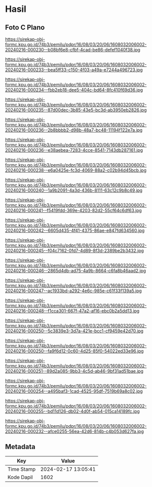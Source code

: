 # Hasil

## Foto C Plano

https://sirekap-obj-formc.kpu.go.id/74b3/pemilu/pdpr/16/08/03/20/06/1608032006002-20240216-000230--b08bf6e8-cfbf-4cad-be86-defef1040f38.jpg

https://sirekap-obj-formc.kpu.go.id/74b3/pemilu/pdpr/16/08/03/20/06/1608032006002-20240216-000233--bea5ff33-c150-4f03-a49a-e7244a496723.jpg

https://sirekap-obj-formc.kpu.go.id/74b3/pemilu/pdpr/16/08/03/20/06/1608032006002-20240216-000234--fbb2eb18-dee5-404c-bd64-8fc410f69d36.jpg

https://sirekap-obj-formc.kpu.go.id/74b3/pemilu/pdpr/16/08/03/20/06/1608032006002-20240216-000235--87d00dec-3b85-43e5-bc3d-ab3950eb2826.jpg

https://sirekap-obj-formc.kpu.go.id/74b3/pemilu/pdpr/16/08/03/20/06/1608032006002-20240216-000236--2b8bbbb2-d98b-48a7-bc48-11194f122e7a.jpg

https://sirekap-obj-formc.kpu.go.id/74b3/pemilu/pdpr/16/08/03/20/06/1608032006002-20240216-000236--e38aebea-7283-4cce-8541-7143db287161.jpg

https://sirekap-obj-formc.kpu.go.id/74b3/pemilu/pdpr/16/08/03/20/06/1608032006002-20240216-000238--e6a0425e-fc3d-4069-88a2-c02b94d45bcb.jpg

https://sirekap-obj-formc.kpu.go.id/74b3/pemilu/pdpr/16/08/03/20/06/1608032006002-20240216-000240--1a9b2091-4a3d-436b-8111-63c12c9b8c49.jpg

https://sirekap-obj-formc.kpu.go.id/74b3/pemilu/pdpr/16/08/03/20/06/1608032006002-20240216-000241--f5419fdd-369e-4203-82d2-55cf64c6df63.jpg

https://sirekap-obj-formc.kpu.go.id/74b3/pemilu/pdpr/16/08/03/20/06/1608032006002-20240216-000242--6605d435-4f41-4375-86ae-e847fd634560.jpg

https://sirekap-obj-formc.kpu.go.id/74b3/pemilu/pdpr/16/08/03/20/06/1608032006002-20240216-000245--f04c7162-0fd7-4d89-8f3d-2389be2b3432.jpg

https://sirekap-obj-formc.kpu.go.id/74b3/pemilu/pdpr/16/08/03/20/06/1608032006002-20240216-000246--2865d4db-ad75-4a9b-8664-c6fa8b46aad2.jpg

https://sirekap-obj-formc.kpu.go.id/74b3/pemilu/pdpr/16/08/03/20/06/1608032006002-20240216-000247--ac1933bd-a292-4e6c-985e-c61f33f139a5.jpg

https://sirekap-obj-formc.kpu.go.id/74b3/pemilu/pdpr/16/08/03/20/06/1608032006002-20240216-000248--f1cca301-667f-47a2-af16-ebc0b2a5dd13.jpg

https://sirekap-obj-formc.kpu.go.id/74b3/pemilu/pdpr/16/08/03/20/06/1608032006002-20240216-000250--5c3839e3-3d7a-421e-bcc1-cf9459e42d70.jpg

https://sirekap-obj-formc.kpu.go.id/74b3/pemilu/pdpr/16/08/03/20/06/1608032006002-20240216-000250--fa9f6d12-0c60-4d25-85f0-54022ed33e96.jpg

https://sirekap-obj-formc.kpu.go.id/74b3/pemilu/pdpr/16/08/03/20/06/1608032006002-20240216-000251--89d2a085-9bb3-4c5d-ab46-9bf31ad51bae.jpg

https://sirekap-obj-formc.kpu.go.id/74b3/pemilu/pdpr/16/08/03/20/06/1608032006002-20240216-000254--a495baf3-1cad-4525-95df-7519b69a8c02.jpg

https://sirekap-obj-formc.kpu.go.id/74b3/pemilu/pdpr/16/08/03/20/06/1608032006002-20240216-000255--bd11d126-db02-4d0f-ab54-015ca14189fc.jpg

https://sirekap-obj-formc.kpu.go.id/74b3/pemilu/pdpr/16/08/03/20/06/1608032006002-20240216-000232--afce0255-56ea-42d6-814b-c4b053d627fa.jpg


## Metadata

| Key        | Value               |
| ---------- | ------------------- |
| Time Stamp | 2024-02-17 13:05:41 |
| Kode Dapil | 1602                |



